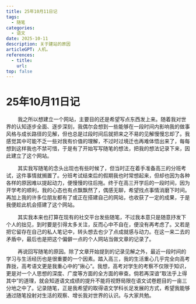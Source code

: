 ```yaml
---
title: 25年10月11日记
tags: 
  - 随笔
categories: 
  - 语文
date: 2025-10-11    
description: 关于建站的原因
articleGPT: 人机。
references: 
  - title: 
    url: 
top: false
---
```


# 25年10月11日记

$\qquad$我之所以想建立一个网站，主要目的还是希望写点东西发上来。随着我对世界的认知逐步全面、逐步深刻，我偶尔会想到一些能够在一段时间内影响我的做事风格与成长路径的见解，但也总是过段时间后就把来之不易的见解慢慢忘却了。我感觉其中可能不乏一些对我有价值的理解，不过时过境迁也再难体悟出来了，每每想到这样我也不禁可惜，于是有了开始写写随笔的想法，把我的想法记录下来，因此建立了这个网站。

$\qquad$其实我写随笔的念头出现也有些时候了，但当时正在着手准备高三的分班考试，这件事情就搁置了。分班考试结束后的假期我也时常想起来，但却也因为各种各样的原因难以提起动力，便慢慢的往后拖。终于在高三开学后的一段时间，因为开学考的顺利，我的心态也有点飘飘然了，偶感无聊，希望找点事情消磨下时间。再加上我的许多位朋友都有了或正在搭建自己的网站，也收获了一定的成果，于是我便趁此机会搭建了这个网站。

$\qquad$其实我本来也打算在现有的社交平台发些随笔，不过我本意只是随意抒发下个人的拙见，到时要是引得太多关注，反而心中不自在，便没有再考虑了。又若是把它留存在自己的私人笔记中，转头想去也少了点成就感与动力。在这一来二去的矛盾中，最后也是把这个偏僻一点的个人网站当做文章的记录了。

$\qquad$再说回写随笔的原因。除了文章开始提到的记录见解之外，最近一段时间的学习与生活经历也是很重要的一个因素。踏入高三，我的生活重心几乎完全向高考靠拢，高考语文更是我重心中的”揪心“。我想，高考对学生的考察不仅限于知识，更是对一个人思想的深度、广度等方面的全方面的审查。倘若再深谙“取法乎上得其中”的道理，就会知道语文成绩的提升不能将视野局限在语文试卷题目的一亩三分地之中了。记录随笔，正是我希望的取得语文学科长足发展的方式，希望我能够通过随笔投射对生活的观察、增长我对世界的认识。与大家共勉。